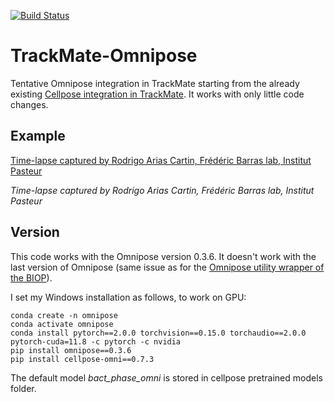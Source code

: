 [![Build Status](https://github.com/trackmate-sc/TrackMate-Cellpose/actions/workflows/build.yml/badge.svg)](https://github.com/trackmate-sc/TrackMate-Cellpose/actions/workflows/build.yml)

# TrackMate-Omnipose
Tentative Omnipose integration in TrackMate starting from the already existing [Cellpose integration in TrackMate](https://github.com/trackmate-sc/TrackMate-Cellpose).
It works with only little code changes.

## Example
[Time-lapse captured by Rodrigo Arias Cartin, Frédéric Barras lab, Institut Pasteur](https://github.com/marieanselmet/TrackMate-Omnipose_/assets/32811540/01abec13-a270-4f09-8a55-36acb7576f3f)

*Time-lapse captured by Rodrigo Arias Cartin, Frédéric Barras lab, Institut Pasteur*


## Version
This code works with the Omnipose version 0.3.6. It doesn't work with the last version of Omnipose (same issue as for the [Omnipose utility wrapper of the BIOP](https://github.com/BIOP/ijl-utilities-wrappers)).

I set my Windows installation as follows, to work on GPU:
```
conda create -n omnipose
conda activate omnipose
conda install pytorch==2.0.0 torchvision==0.15.0 torchaudio==2.0.0 pytorch-cuda=11.8 -c pytorch -c nvidia
pip install omnipose==0.3.6
pip install cellpose-omni==0.7.3
```

The default model *bact_phase_omni* is stored in cellpose pretrained models folder.
